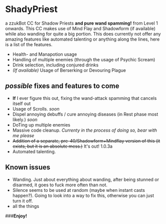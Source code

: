 # ShadyPriest

a zzukBot CC for Shadow Priests **and pure wand spamming!** from Level 1 onwards. This CC makes use of Mind Flay and Shadowform (if available) while also wanding for quite a big portion.
This does currently not offer any amazing features like automated talenting or anything along the lines, here is a list of the features.

* Health- and Manapotion usage
* Handling of multiple enemies (through the usage of Psychic Scream)
* Drink selection, including conjured drinks
* *(If available)* Usage of Berserking or Devouring Plague

## *possible* fixes and features to come

* **If** I ever figure this out, fixing the wand-attack spamming that cancels itself out
* Usage of Scrolls. _soon_
* Dispel annoying debuffs / cure annoying diseases (in Rest phase most likely.) _soon_
* DoTing up multiple enemies
* Massive code cleanup. _Currenty in the process of doing so, bear with me please_
*  ~~Addition of a separate, pre-40/Shadowform+Mindflay version of this (it exists, but it is an absolute mess.)~~ It's out! 1.0.3a
* Automated talenting.

## Known issues

* Wanding. Just about everything about wanding, after being stunned or disarmed, it goes to fuck more often than not.
* Silence seems to be used at random (maybe when instant casts happen?). Going to look into a way to fix this, otherwise you can just turn it off.
* all the things

###**Enjoy!**

